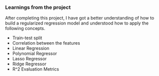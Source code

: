 ### Learnings from the project

 After completing this project, I  have got a better understanding of how to build a regularized regression model and understood how to  apply the following concepts.

- Train-test split
- Correlation between the features
- Linear Regression
- Polynomial Regressor
- Lasso Regressor
- Ridge Regressor
- R^2  Evaluation Metrics


